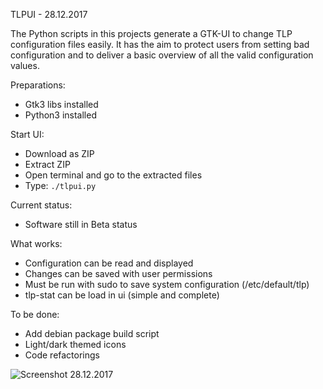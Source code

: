 TLPUI - 28.12.2017

The Python scripts in this projects generate a GTK-UI to change TLP configuration files easily.
It has the aim to protect users from setting bad configuration and to deliver a basic overview of all the valid configuration values.

Preparations:

* Gtk3 libs installed
* Python3 installed

Start UI:

* Download as ZIP
* Extract ZIP
* Open terminal and go to the extracted files
* Type: `./tlpui.py`

Current status:

* Software still in Beta status

What works:

* Configuration can be read and displayed
* Changes can be saved with user permissions
* Must be run with sudo to save system configuration (/etc/default/tlp)
* tlp-stat can be load in ui (simple and complete)

To be done:

* Add debian package build script
* Light/dark themed icons
* Code refactorings


![Screenshot 28.12.2017](https://raw.githubusercontent.com/d4nj1/TLPUI/master/screenshot.png)
